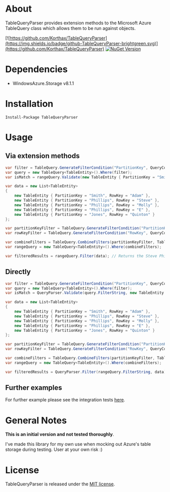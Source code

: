 # About

TableQueryParser provides extension methods to the Microsoft Azure TableQuery class which allows them to be run against objects.

[![https://github.com/Korthax/TableQueryParser](https://img.shields.io/badge/github-TableQueryParser-brightgreen.svg)](https://github.com/Korthax/TableQueryParser)
[![NuGet Version](http://img.shields.io/nuget/v/TableQueryParser.svg?style=flat)](https://www.nuget.org/packages/TableQueryParser/)

# Dependencies

* WindowsAzure.Storage v8.1.1

# Installation

```
Install-Package TableQueryParser
```

# Usage
## Via extension methods

```csharp
var filter = TableQuery.GenerateFilterCondition("PartitionKey", QueryComparisons.Equal, "Smith");
var query = new TableQuery<TableEntity>().Where(filter);
var isMatch = rangeQuery.Validate(new TableEntity { PartitionKey = "Smith", RowKey = "ZZZ" }); // Returns true
```

```csharp
var data = new List<TableEntity>
{
    new TableEntity { PartitionKey = "Smith", RowKey = "Adam" },
    new TableEntity { PartitionKey = "Phillips", RowKey = "Steve" },
    new TableEntity { PartitionKey = "Phillips", RowKey = "Molly" },
    new TableEntity { PartitionKey = "Phillips", RowKey = "E" },
    new TableEntity { PartitionKey = "Jones", RowKey = "Quinton" }
};

var partitionKeyFilter = TableQuery.GenerateFilterCondition("PartitionKey", QueryComparisons.Equal, "Phillips");
var rowKeyFilter = TableQuery.GenerateFilterCondition("RowKey", QueryComparisons.LessThan, "E");

var combineFilters = TableQuery.CombineFilters(partitionKeyFilter, TableOperators.And, rowKeyFilter);
var rangeQuery = new TableQuery<TableEntity>().Where(combineFilters);

var filteredResults = rangeQuery.Filter(data); // Returns the Steve Phillips and Molly Phillips table entities
```

## Directly

```csharp
var filter = TableQuery.GenerateFilterCondition("PartitionKey", QueryComparisons.Equal, "Smith");
var query = new TableQuery<TableEntity>().Where(filter);
var isMatch = QueryParser.Validate(query.FilterString, new TableEntity { PartitionKey = "Smith", RowKey = "ZZZ" }); // Returns true
```

```csharp
var data = new List<TableEntity>
{
    new TableEntity { PartitionKey = "Smith", RowKey = "Adam" },
    new TableEntity { PartitionKey = "Phillips", RowKey = "Steve" },
    new TableEntity { PartitionKey = "Phillips", RowKey = "Molly" },
    new TableEntity { PartitionKey = "Phillips", RowKey = "E" },
    new TableEntity { PartitionKey = "Jones", RowKey = "Quinton" }
};

var partitionKeyFilter = TableQuery.GenerateFilterCondition("PartitionKey", QueryComparisons.Equal, "Phillips");
var rowKeyFilter = TableQuery.GenerateFilterCondition("RowKey", QueryComparisons.LessThan, "E");

var combineFilters = TableQuery.CombineFilters(partitionKeyFilter, TableOperators.And, rowKeyFilter);
var rangeQuery = new TableQuery<TableEntity>().Where(combineFilters);

var filteredResults = QueryParser.Filter(rangeQuery.FilterString, data); // Returns the Steve Phillips and Molly Phillips table entities
```

## Further examples

For further example please see the integration tests [here](https://github.com/Korthax/TableQueryParser/tree/master/tests/TableQueryParser.Tests/Integration).


# General Notes
**This is an initial version and not tested thoroughly**.

I've made this library for my own use when mocking out Azure's table storage during testing. User at your own risk :)

# License

TableQueryParser is released under the [MIT license](https://github.com/Korthax/TableQueryParser/blob/master/LICENSE.md).